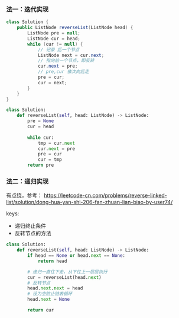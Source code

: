 ### 法一：迭代实现
```java
class Solution {
    public ListNode reverseList(ListNode head) {
        ListNode pre = null;
        ListNode cur = head;
        while (cur != null) {
            // 记录 后一个节点
            ListNode next = cur.next;
            // 指向前一个节点，即反转
            cur.next = pre;
            // pre,cur 依次向后走
            pre = cur;
            cur = next;
        }
    }
}    
```  

```Python
class Solution:
    def reverseList(self, head: ListNode) -> ListNode:
        pre = None
        cur = head
        
        while cur:
            tmp = cur.next
            cur.next = pre
            pre = cur
            cur = tmp
        return pre
```


### 法二：递归实现
有点绕，参考：
https://leetcode-cn.com/problems/reverse-linked-list/solution/dong-hua-yan-shi-206-fan-zhuan-lian-biao-by-user74/   

keys:
- 递归终止条件
- 反转节点的方法   
  
```python
class Solution:
    def reverseList(self, head: ListNode) -> ListNode:
        if head == None or head.next == None:
            return head

        # 递归一直往下走，从下往上一层层执行
        cur = reverseList(head.next)
        # 反转节点
        head.next.next = head
        # 设为空防止链表循环
        head.next = None

        return cur
```

